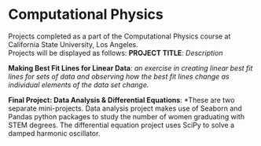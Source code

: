 # Computational Physics

Projects completed as a part of the Computational Physics course at California State University, Los Angeles. \
Projects will be displayed as follows: **PROJECT TITLE**: *Description*

**Making Best Fit Lines for Linear Data**: *an exercise in creating linear best fit lines for sets of data and observing how the best fit lines change as individual elements of the data set change.*

**Final Project: Data Analysis & Differential Equations**: *These are two separate mini-projects. Data analysis project makes use of Seaborn and Pandas python packages to study the number of women graduating with STEM degrees. The differential equation project uses SciPy to solve a damped harmonic oscillator. 
